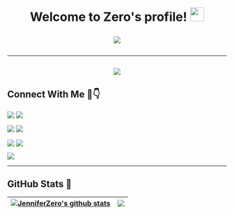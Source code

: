 <h1 align="center">
  Welcome to Zero's profile!
  <img src="https://github.com/user-attachments/assets/2c2a726d-cd8a-4515-b761-352e7b54b487" width="32">

<p align="center">
  
  <img src="https://readme-typing-svg.herokuapp.com?lines=%E2%8C%A8+Hello+!!!;%E2%8C%A8+My+real+name+is+Thang+%F0%9F%98%98;%E2%8C%A8+I%E2%80%99m+studying+at+HUIT;%E2%8C%A8+Reach+me+via+Email%2C+Facebook%2C+...+below;%F0%9F%90%A7+%F0%9F%90%A7+%F0%9F%90%A7&center=true&width=700&height=45&color=009900&vCenter=true&size=20">
</p>

---

<p align="center">
  <a href="https://fb.com/JusstZero"><img src="https://github.com/user-attachments/assets/15ce8b46-e6a6-494f-ae70-bd52f88ee745"></a>
</p>

## Connect With Me 👀👇

<a href="https://github.com/JenniferZero" target="blank"><img align="center" src="https://img.shields.io/badge/-JenniferZero-1C1C1C?logo=github&logoColor=white" /></a>
<a href="https://mail.google.com/" target="blank"><img align="center" src="https://img.shields.io/badge/-Nguyen Thang-FCCC63?logo=gmail&logoColor=white" /></a>

<a href="https://fb.com/JusstZero" target="blank"><img align="center" src="https://img.shields.io/badge/-Nguyen Thang-4267b2?logo=facebook&logoColor=white" /></a>
<a href="" target="blank"><img align="center" src="https://img.shields.io/badge/Nguyen Thang-BF3EFF?logo=messenger&logoColor=white" /></a>

<a href="https://www.instagram.com/zzer.one__/" target="blank"><img align="center" src="https://img.shields.io/badge/-zzer.one__-BC2A8D?logo=instagram&logoColor=white" /></a>
<a href="https://chat.zalo.me/" target="blank"><img align="center" src="https://img.shields.io/badge/-Nguyen Thang-0A68FE?logo=zalo&logoColor=white" /></a>

<a href="https://discord.com/573759889541955585/" target="blank"><img align="center" src="https://img.shields.io/badge/-Zero-436EEE?logo=discord&logoColor=white" /></a>

---
## GitHub Stats ️🎯

| <a href="https://github.com/JenniferZero?tab=repositories"><img align="center" src="https://github-readme-stats.vercel.app/api?username=JenniferZero&show_icons=true&include_all_commits=true&count_private=true&theme=chartreuse-dark" alt="JenniferZero's github stats" /></a> | <a href="https://github.com/JenniferZero?tab=repositories"><img align="center" src="https://github-readme-stats.vercel.app/api/top-langs/?username=JenniferZero&langs_count=10&layout=compact&theme=chartreuse-dark" /></a> |
| ------------- | ------------- |

